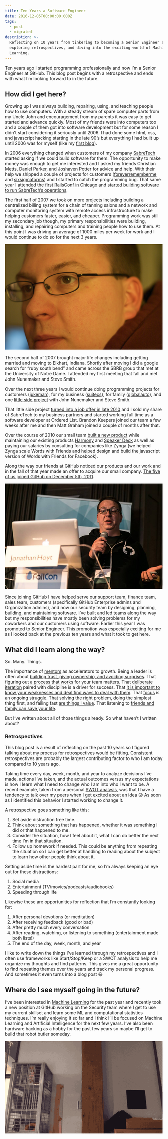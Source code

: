 ```yaml
---
title: Ten Years a Software Engineer
date: 2016-12-05T00:00:00.000Z
tags:
  - post
  - migrated
description: >-
  Reflecting on 10 years from tinkering to becoming a Senior Engineer at GitHub,
  exploring retrospectives, and diving into the exciting world of Machine
  Learning.
---
```


Ten years ago I started programming professionally and now I’m a Senior Engineer at GitHub. This blog post begins with a retrospective and ends with what I’m looking forward to in the future.

## How did I get here?

Growing up I was always building, repairing, using, and teaching people how to use computers. With a steady stream of spare computer parts from my Uncle John and encouragement from my parents it was easy to get started and advance quickly. Most of my friends were into computers too and a couple of them got into software development but for some reason I didn’t start considering it seriously until 2006. I had done some html, css, and javascript hacking starting in the late 90’s but everything I had built up until 2006 was for myself (like my [first blog](http://web.archive.org/web/20041015030645/http://www.jonmagic.com/melioration/)).

In 2006 everything changed when customers of my company [SabreTech](https://sabretechllc.com) started asking if we could build software for them. The opportunity to make money was enough to get me interested and I asked my friends Christian Metts, Daniel Parker, and Joshaven Potter for advice and help. With their help we shipped a couple of projects for customers ([foreverrememberme](https://github.com/jonmagic/foreverrememberme) and [sixsigmaforms](https://github.com/jonmagic/sixsigmaforms)) and I started to catch the programming bug. That same year I attended the [first RailsConf in Chicago](https://www.flickr.com/photos/mintchaos/sets/72157594176520552/) and [started building software to run SabreTech’s operations](https://github.com/jonmagic/optik).

The first half of 2007 we took on more projects including building a centralized billing system for a chain of tanning salons and a network and computer monitoring system with remote access infrastructure to make helping customers faster, easier, and cheaper. Programming work was still my secondary job though, my primary responsibilities were building, installing, and repairing computers and training people how to use them. At this point I was driving an average of 1000 miles per week for work and I would continue to do so for the next 3 years.

![lawrence kansas](/images/posts/ten-years-a-software-engineer/jon_montana_big_other.png)

The second half of 2007 brought major life changes including getting married and moving to Elkhart, Indiana. Shortly after moving I did a google search for “ruby south bend” and came across the SBRB group that met at the University of Notre Dame. I attended my first meeting that fall and met John Nunemaker and Steve Smith.

Over the next three years I would continue doing programming projects for customers ([jukeman](https://github.com/jonmagic/jukeman)), for my business ([suitecs](https://github.com/jonmagic/suitecs)), for family ([globalauto](https://github.com/jonmagic/globalauto)), and one [little side project](http://theprogrammingbutler.com/blog/archives/2011/10/03/the-history-of-speaker-deck/) with John Nunemaker and Steve Smith.

That little side project [turned into a job offer in late 2010](http://theprogrammingbutler.com/blog/archives/2010/11/18/hey-mom-i-got-a-job/) and I sold my share of SabreTech to my business partners and started working full time as a software developer at Ordered List. Brandon Keepers joined our team a few weeks after me and then Matt Graham joined a couple of months after that.

Over the course of 2010 our small team [built a new product](https://gaug.es) while maintaining our existing products [Harmony](http://get.harmonyapp.com/) and [Speaker Deck](https://speakerdeck.com) as well as paying our salaries by consulting for companies like Zynga (we helped Zynga scale Words with Friends and helped design and build the javascript version of Words with Friends for Facebook).

Along the way our friends at GitHub noticed our products and our work and in the fall of that year made an offer to acquire our small company. [The five of us joined GitHub on December 5th, 2011](https://github.com/blog/993-ordered-list-is-a-githubber).

![speaking at failcon](/images/posts/ten-years-a-software-engineer/speaking.jpg)

Since joining GitHub I have helped serve our support team, finance team, sales team, customers (specifically GitHub Enterprise admins and Organization admins), and now our security team by designing, planning, building, and maintaining software. I’ve built and led teams along the way but my responsibilities have mostly been solving problems for my coworkers and our customers using software. Earlier this year I was promoted to Senior Engineer. This promotion was especially exciting for me as I looked back at the previous ten years and what it took to get here.

## What did I learn along the way?

So. Many. Things.

The importance of [mentors](http://theprogrammingbutler.com/blog/archives/2011/10/20/mentors/) as accelerators to growth. Being a leader is often about [building trust, giving ownership, and avoiding surprises](http://theprogrammingbutler.com/blog/archives/2014/11/23/intention-vs-perception/). That figuring out [a process that works](http://theprogrammingbutler.com/blog/archives/2011/11/29/how-we-work/) for your team matters. That [deliberate iteration](http://theprogrammingbutler.com/blog/archives/2014/05/22/deliberate-iteration/) paired with discipline is a driver for success. That [it is important to know your weaknesses and deal find ways to deal with them](http://theprogrammingbutler.com/blog/archives/2013/05/15/business-with-pleasure/). That [focus](http://theprogrammingbutler.com/blog/archives/2012/09/07/focus/) is an ongoing struggle. That solving the right problem, doing the simplest thing first, and failing fast [are things I value](http://theprogrammingbutler.com/blog/archives/2013/09/16/new-team-and-lessons-learned/). That listening to [friends and family can save your life](http://theprogrammingbutler.com/blog/archives/2014/02/13/sleep-apnea-survivor/).

But I’ve written about all of those things already. So what haven’t I written about?

### Retrospectives

This blog post is a result of reflecting on the past 10 years so I figured talking about my process for retrospectives would be fitting. Consistent retrospectives are probably the largest contributing factor to who I am today compared to 10 years ago.

Taking time every day, week, month, and year to analyze decisions I’ve made, actions I’ve taken, and the actual outcomes versus my expectations is how I learn what I need to change who I am into who I want to be. A recent example, taken from a personal [SWOT analysis](http://theprogrammingbutler.com/blog/archives/2014/11/17/swot-analysis/), was that I have a tendency to talk over my peers when I get excited about an idea ☹️ As soon as I identified this behavior I started working to change it.

A retrospective goes something like this:

1. Set aside distraction free time.
2. Think about something that has happened, whether it was something I did or that happened to me.
3. Consider the situation, how I feel about it, what I can do better the next time I’m in that situation.
4. Follow up homework if needed. This could be anything from repeating the situation so I can get better at handling to reading about the subject to learn how other people think about it.

Setting aside time is the hardest part for me, so I’m always keeping an eye out for these distractions:

1. Social media
2. Entertainment (TV/movies/podcasts/audiobooks)
3. Speeding through life

Likewise these are opportunities for reflection that I’m constantly looking for:

1. After personal devotions (or meditation)
2. After receiving feedback (good or bad)
3. After pretty much every conversation
4. After reading, watching, or listening to something (entertainment made both lists!)
5. The end of the day, week, month, and year

I like to write down the things I’ve learned through my retrospectives and I often use frameworks like Start/Stop/Keep or a SWOT analysis to help me organize my thoughts and find patterns. This gives me a great opportunity to find repeating themes over the years and track my personal progress. And sometimes it even turns into a blog post 😃

## Where do I see myself going in the future?

I’ve been interested in [Machine Learning](https://en.wikipedia.org/wiki/Machine_learning) for the past year and recently took a new position at GitHub working on the Security team where I get to use my current skillset and learn some ML and computational statistics techniques. I’m really enjoying it so far and I think I’ll be focused on Machine Learning and Artificial Intelligence for the next few years. I’ve also been hardware hacking as a hobby for the past few years so maybe I’ll get to build that robot butler someday.

![robot-walk](/images/posts/ten-years-a-software-engineer/robot-walk.gif)
